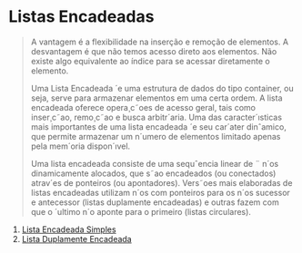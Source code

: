 # Listas Encadeadas

> A vantagem é a flexibilidade na inserção e remoção de elementos. 
> A desvantagem é que não temos acesso direto aos elementos.
> Não existe algo equivalente ao índice para se acessar diretamente o elemento.
>
> Uma Lista Encadeada ´e uma estrutura de dados do tipo container, ou seja, serve para
> armazenar elementos em uma certa ordem. A lista encadeada oferece opera¸c˜oes de acesso
> geral, tais como inser¸c˜ao, remo¸c˜ao e busca arbitr´aria. Uma das caracter´ısticas mais importantes 
> de uma lista encadeada ´e seu car´ater dinˆamico, que permite armazenar um n´umero
> de elementos limitado apenas pela mem´oria dispon´ıvel.
> 
> Uma lista encadeada consiste de uma sequˆencia linear de ¨ n´os dinamicamente alocados,
> que s˜ao encadeados (ou conectados) atrav´es de ponteiros (ou apontadores). Vers˜oes mais
> elaboradas de listas encadeadas utilizam n´os com ponteiros para os n´os sucessor e antecessor 
> (listas duplamente encadeadas) e outras fazem com que o ´ultimo n´o aponte para o
> primeiro (listas circulares).

1. [Lista Encadeada Simples](/src/ListasEncadeadas/Simples)
2. [Lista Duplamente Encadeada](/src/ListasEncadeadas/DuplamenteEncadeada)